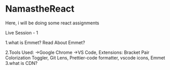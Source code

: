 # NamastheReact
Here,  i will be doing some react assignments



Live Session - 1

1.what is Emmet? Read About Emmet?

2.Tools Used:
    ->Google Chrome
    ->VS Code, Extensions: Bracket Pair Colorization Toggler, Git Lens, Prettier-code formatter, vscode icons, Emmet 
3.what is CDN?
